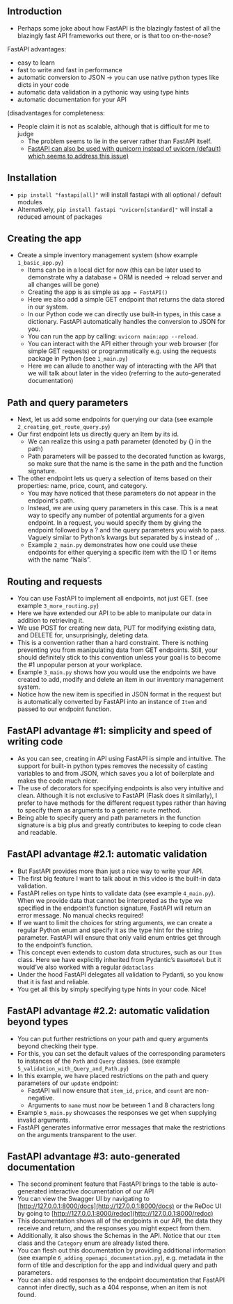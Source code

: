 ## Introduction

- Perhaps some joke about how FastAPI is the blazingly fastest of all the blazingly fast API frameworks out there, or is that too on-the-nose?

FastAPI advantages:

- easy to learn
- fast to write and fast in performance
- automatic conversion to JSON → you can use native python types like dicts in your code
- automatic data validation in a pythonic way using type hints
- automatic documentation for your API

(disadvantages for completeness:

- People claim it is not as scalable, although that is difficult for me to judge
  - The problem seems to lie in the server rather than FastAPI itself.
  - [FastAPI can also be used with gunicorn instead of uvicorn (default) which seems to address this issue)](https://stackoverflow.com/questions/67137350/how-to-deploy-a-scalable-api-using-fastapi)

## Installation

- `pip install "fastapi[all]"` will install fastapi with all optional / default modules
- Alternatively, `pip install fastapi "uvicorn[standard]"` will install a reduced amount of packages

## Creating the app

- Create a simple inventory management system (show example `1_basic_app.py`)
  - Items can be in a local dict for now (this can be later used to demonstrate why a database + ORM is needed → reload server and all changes will be gone)
  - Creating the app is as simple as `app = FastAPI()`
  - Here we also add a simple GET endpoint that returns the data stored in our system.
  - In our Python code we can directly use built-in types, in this case a dictionary. FastAPI automatically handles the conversion to JSON for you.
  - You can run the app by calling: `uvicorn main:app --reload`.
  - You can interact with the API either through your web browser (for simple GET requests) or programmatically e.g. using the requests package in Python (see `1_main.py`)
  - Here we can allude to another way of interacting with the API that we will talk about later in the video (referring to the auto-generated documentation)

## Path and query parameters

- Next, let us add some endpoints for querying our data (see example `2_creating_get_route_query.py`)
- Our first endpoint lets us directly query an Item by its id.
  - We can realize this using a path parameter (denoted by {} in the path)
  - Path parameters will be passed to the decorated function as kwargs, so make sure that the name is the same in the path and the function signature.
- The other endpoint lets us query a selection of items based on their properties: name, price, count, and category.
  - You may have noticed that these parameters do not appear in the endpoint's path.
  - Instead, we are using query parameters in this case. This is a neat way to specify any number of potential arguments for a given endpoint. In a request, you would specify them by giving the endpoint followed by a ? and the query parameters you wish to pass. Vaguely similar to Python’s kwargs but separated by `&` instead of `,`.
  - Example `2_main.py` demonstrates how one could use these endpoints for either querying a specific item with the ID 1 or items with the name “Nails”.

## Routing and requests

- You can use FastAPI to implement all endpoints, not just GET. (see example `3_more_routing.py`)
- Here we have extended our API to be able to manipulate our data in addition to retrieving it.
- We use POST for creating new data, PUT for modifying existing data, and DELETE for, unsurprisingly, deleting data.
- This is a convention rather than a hard constraint. There is nothing preventing you from manipulating data from GET endpoints. Still, your should definitely stick to this convention unless your goal is to become the #1 unpopular person at your workplace.
- Example `3_main.py` shows how you would use the endpoints we have created to add, modify and delete an item in our inventory management system.
- Notice how the new item is specified in JSON format in the request but is automatically converted by FastAPI into an instance of `Item` and passed to our endpoint function.

## FastAPI advantage #1: simplicity and speed of writing code

- As you can see, creating in API using FastAPI is simple and intuitive. The support for built-in python types removes the necessity of casting variables to and from JSON, which saves you a lot of boilerplate and makes the code much nicer.
- The use of decorators for specifying endpoints is also very intuitive and clean. Although it is not exclusive to FastAPI (Flask does it similarly), I prefer to have methods for the different request types rather than having to specify them as arguments to a generic `route` method.
- Being able to specify query and path parameters in the function signature is a big plus and greatly contributes to keeping to code clean and readable.

## FastAPI advantage #2.1: automatic validation

- But FastAPI provides more than just a nice way to write your API.
- The first big feature I want to talk about in this video is the built-in data validation.
- FastAPI relies on type hints to validate data (see example `4_main.py`). When we provide data that cannot be interpreted as the type we specified in the endpoint’s function signature, FastAPI will return an error message. No manual checks required!
- If we want to limit the choices for string arguments, we can create a regular Python enum and specify it as the type hint for the string parameter. FastAPI will ensure that only valid enum entries get through to the endpoint’s function.
- This concept even extends to custom data structures, such as our `Item` class. Here we have explicitly inherited from Pydantic’s `BaseModel` but it would’ve also worked with a regular `@dataclass`
- Under the hood FastAPI delegates all validation to Pydanti, so you know that it is fast and reliable.
- You get all this by simply specifying type hints in your code. Nice!

## FastAPI advantage #2.2: automatic validation beyond types

- You can put further restrictions on your path and query arguments beyond checking their type.
- For this, you can set the default values of the corresponding parameters to instances of the `Path` and `Query` classes. (see example `5_validation_with_Query_and_Path.py`)
- In this example, we have placed restrictions on the path and query parameters of our `update` endpoint:
  - FastAPI will now ensure that `item_id`, `price`, and `count` are non-negative.
  - Arguments to `name` must now be between 1 and 8 characters long
- Example `5_main.py` showcases the responses we get when supplying invalid arguments.
- FastAPI generates informative error messages that make the restrictions on the arguments transparent to the user.

## FastAPI advantage #3: auto-generated documentation

- The second prominent feature that FastAPI brings to the table is auto-generated interactive documentation of our API
- You can view the Swagger UI by navigating to [http://127.0.0.1:8000/docs](http://127.0.0.1:8000/docs) or the ReDoc UI by going to [http://127.0.0.1:8000/redoc](http://127.0.0.1:8000/redoc)
- This documentation shows all of the endpoints in our API, the data they receive and return, and the responses you might expect from them.
- Additionally, it also shows the Schemas in the API. Notice that our `Item` class and the `Category` enum are already listed there.
- You can flesh out this documentation by providing additional information (see example `6_adding_openapi_documentation.py`), e.g. metadata in the form of title and description for the app and individual query and path parameters.
- You can also add responses to the endpoint documentation that FastAPI cannot infer directly, such as a 404 response, when an item is not found.
